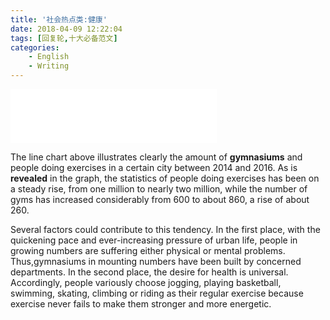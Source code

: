 ```yaml
---
title: '社会热点类:健康'
date: 2018-04-09 12:22:04
tags: [回复轮,十大必备范文]
categories: 
	- English
	- Writing
---
```

<iframe frameborder="no" border="0" marginwidth="0" marginheight="0" width=330 height=86 src="//music.163.com/outchain/player?type=2&id=503184&auto=1&height=66"></iframe>

The line chart above illustrates clearly the amount of **gymnasiums** and people doing exercises in a certain city between 2014 and 2016.
As is **revealed** in the graph, the statistics of people doing exercises has been on a steady rise, from one million to nearly two million, while the number of gyms has increased considerably from 600 to about 860, a rise of about 260.


Several factors could contribute to this tendency. In the first place, with the quickening pace and ever-increasing pressure of urban life, people in growing numbers are suffering either physical or mental problems. Thus,gymnasiums in mounting numbers have been built by concerned departments. In the second place, the desire for health is universal. Accordingly, people variously choose jogging, playing basketball, swimming, skating, climbing or riding as their regular exercise because exercise never fails to make them stronger and more energetic.